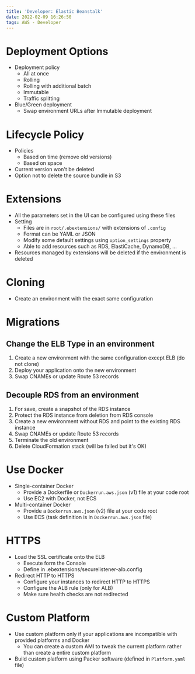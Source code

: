 ```yaml
---
title: 'Developer: Elastic Beanstalk'
date: 2022-02-09 16:26:50
tags: AWS - Developer
---
```


# Deployment Options
  
- Deployment policy
  - All at once
  - Rolling
  - Rolling with additional batch
  - Immutable
  - Traffic splitting
- Blue/Green deployment
  - Swap environment URLs after Immutable deployment

# Lifecycle Policy

- Policies
  - Based on time (remove old versions)
  - Based on space
- Current version won't be deleted
- Option not to delete the source bundle in S3

# Extensions

- All the parameters set in the UI can be configured using these files
- Setting
  - Files are in `root/.ebextensions/` with extensions of `.config`
  - Format can be YAML or JSON
  - Modify some default settings using `option_settings` property
  - Able to add resources such as RDS, ElastiCache, DynamoDB, ...
- Resources managed by extensions will be deleted if the environment is deleted

# Cloning

- Create an environment with the exact same configuration

# Migrations

## Change the ELB Type in an environment

1. Create a new environment with the same configuration except ELB (do not clone)
2. Deploy your application onto the new environment
3. Swap CNAMEs or update Route 53 records

## Decouple RDS from an environment

1. For save, create a snapshot of the RDS instance
2. Protect the RDS instance from deletion from RDS console
3. Create a new environment without RDS and point to the existing RDS instance
4. Swap CNAMEs or update Route 53 records
5. Terminate the old environment
6. Delete CloudFormation stack (will be failed but it's OK)

# Use Docker

- Single-container Docker
  - Provide a Dockerfile or `Dockerrun.aws.json` (v1) file at your code root
  - Use EC2 with Docker, not ECS
- Multi-container Docker
  - Provide a `Dockerrun.aws.json` (v2) file at your code root
  - Use ECS (task definition is in `Dockerrun.aws.json` file)

# HTTPS

- Load the SSL certificate onto the ELB
  - Execute form the Console
  - Define in .ebextensions/securelistener-alb.config
- Redirect HTTP to HTTPS
  - Configure your instances to redirect HTTP to HTTPS
  - Configure the ALB rule (only for ALB)
  - Make sure health checks are not redirected

# Custom Platform

- Use custom platform only if your applications are incompatible with provided platforms and Docker
  - You can create a custom AMI to tweak the current platform rather than create a entire custom platform
- Build custom platform using Packer software (defined in `Platform.yaml` file)
